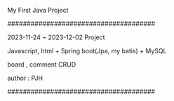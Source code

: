 My First Java Project

######################################

 2023-11-24 ~ 2023-12-02 Project

 Javascript, html + Spring boot(Jpa, my batis) + MySQL

 board , comment CRUD
 
 author : PJH
 
######################################
